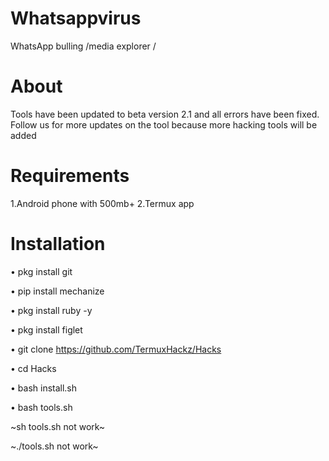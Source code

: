 # Whatsappvirus
WhatsApp bulling /media explorer /

# About
Tools have been updated to beta version 2.1 
and all errors have been fixed. 
Follow us for more updates on the tool 
because more hacking tools will be added


# Requirements 

1.Android phone with 500mb+
2.Termux app


# Installation

• pkg install git

• pip install mechanize

• pkg install ruby -y

• pkg install figlet 

• git clone https://github.com/TermuxHackz/Hacks

• cd Hacks

• bash install.sh

• bash tools.sh

~sh tools.sh not work~

~./tools.sh not work~

